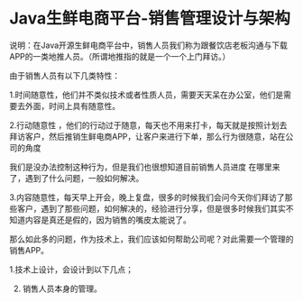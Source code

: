 # Java生鲜电商平台-销售管理设计与架构

说明：在Java开源生鲜电商平台中，销售人员我们称为跟餐饮店老板沟通与下载APP的一类地推人员。（所谓地推指的就是一个一个上门拜访。）

由于销售人员有以下几类特性：

1.时间随意性，他们并不类似技术或者性质人员，需要天天呆在办公室，他们是需要去外面，时间上具有随意性。

2.行动随意性 ，他们的行动过于随意，每天也不用来打卡，每天就是按照计划去拜访客户，然后推销生鲜电商APP，让客户来进行下单，那么行为很随意，站在公司的角度

我们是没办法控制这种行为，但是我们也很想知道目前销售人员进度 在哪里来了，遇到了什么问题，一般如何解决。

3.内容随意性，每天早上开会，晚上复盘，很多的时候我们会问今天你们拜访了那些客户，遇到了那些问题，如何解决的，经验进行分享，但是很多时候我们其实不知道内容是真还是假的，因为销售的嘴皮太能说了。

那么如此多的问题，作为技术上，我们应该如何帮助公司呢？对此需要一个管理的销售APP。

1.技术上设计，会设计到以下几点；

2. 销售人员本身的管理。